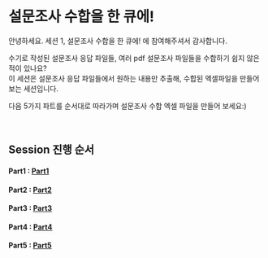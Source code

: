 # 설문조사 수합을 한 큐에!

안녕하세요. 세션 1, 설문조사 수합을 한 큐에! 에 참여해주셔서 감사합니다.  <br>

수기로 작성된 설문조사 응답 파일들, 여러 pdf 설문조사 파일들을 수합하기 쉽지 않은 적이 있나요?  
이 세션은 설문조사 응답 파일들에서 원하는 내용만 추출해, 수합된 엑셀파일을 만들어 보는 세션입니다.  

다음 5가지 파트를 순서대로 따라가며 설문조사 수합 엑셀 파일을 만들어 보세요:)  

<br>

## Session 진행 순서
#### Part1 :  [Part1](https://github.com/pmj-chosim/azureappdeploy/blob/main/sessionguide/Part01.md)   
#### Part2 : [Part2](https://github.com/pmj-chosim/azureappdeploy/blob/main/sessionguide/Part02.md)
#### Part3 : [Part3](https://github.com/pmj-chosim/azureappdeploy/blob/main/sessionguide/Part03.md) 
#### Part4 : [Part4](https://github.com/pmj-chosim/azureappdeploy/blob/main/sessionguide/Part04.md) 
#### Part5 : [Part5](https://github.com/pmj-chosim/azureappdeploy/blob/main/sessionguide/Part05.md) 

